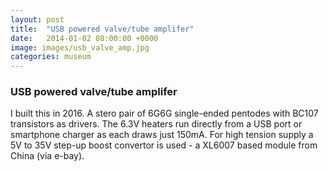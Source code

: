 ```yaml
---
layout: post
title:  "USB powered valve/tube amplifer"
date:   2014-01-02 08:00:00 +0000
image: images/usb_valve_amp.jpg
categories: museum
---
```


### USB powered valve/tube amplifer

I built this in 2016.  A stero pair of 6G6G single-ended pentodes with BC107 transistors as drivers. The 6.3V heaters run directly from a USB port or smartphone charger as each draws just 150mA.  For high tension supply a 5V to 35V step-up boost convertor is used - a XL6007 based module from China (via e-bay).


